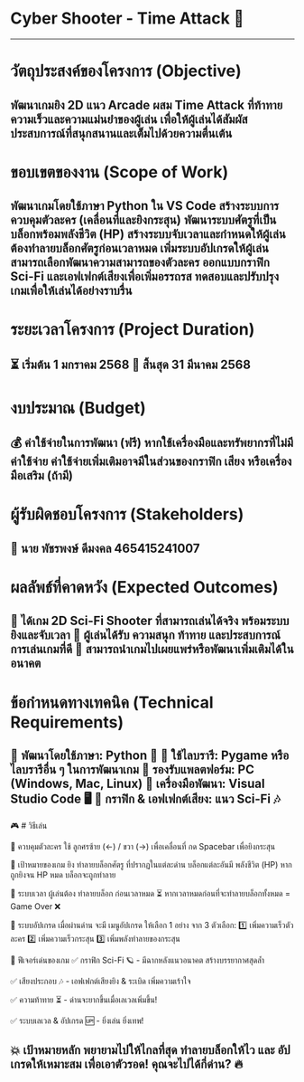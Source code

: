 # Cyber Shooter - Time Attack 🚀
 --- 

 
# วัตถุประสงค์ของโครงการ (Objective)

พัฒนาเกมยิง 2D แนว Arcade ผสม Time Attack ที่ท้าทายความเร็วและความแม่นยำของผู้เล่น เพื่อให้ผู้เล่นได้สัมผัสประสบการณ์ที่สนุกสนานและเต็มไปด้วยความตื่นเต้น
----


# ขอบเขตของงาน (Scope of Work)
พัฒนาเกมโดยใช้ภาษา Python ใน VS Code
สร้างระบบการควบคุมตัวละคร (เคลื่อนที่และยิงกระสุน)
พัฒนาระบบศัตรูที่เป็นบล็อกพร้อมพลังชีวิต (HP)
สร้างระบบจับเวลาและกำหนดให้ผู้เล่นต้องทำลายบล็อกศัตรูก่อนเวลาหมด
เพิ่มระบบอัปเกรดให้ผู้เล่นสามารถเลือกพัฒนาความสามารถของตัวละคร
ออกแบบกราฟิก Sci-Fi และเอฟเฟกต์เสียงเพื่อเพิ่มอรรถรส
ทดสอบและปรับปรุงเกมเพื่อให้เล่นได้อย่างราบรื่น
-----


# ระยะเวลาโครงการ (Project Duration)
⏳ เริ่มต้น 1 มกราคม 2568
🎯 สิ้นสุด 31 มีนาคม 2568
----


# งบประมาณ (Budget)
💰 ค่าใช้จ่ายในการพัฒนา (ฟรี) หากใช้เครื่องมือและทรัพยากรที่ไม่มีค่าใช้จ่าย
ค่าใช้จ่ายเพิ่มเติมอาจมีในส่วนของกราฟิก เสียง หรือเครื่องมือเสริม (ถ้ามี)
---


# ผู้รับผิดชอบโครงการ (Stakeholders)
👤 นาย พัชรพงษ์ ดีมงคล  465415241007
----



# ผลลัพธ์ที่คาดหวัง (Expected Outcomes)
🎯 ได้เกม 2D Sci-Fi Shooter ที่สามารถเล่นได้จริง พร้อมระบบยิงและจับเวลา
🎯 ผู้เล่นได้รับ ความสนุก ท้าทาย และประสบการณ์การเล่นเกมที่ดี
🎯 สามารถนำเกมไปเผยแพร่หรือพัฒนาเพิ่มเติมได้ในอนาคต
----


# ข้อกำหนดทางเทคนิค (Technical Requirements)
🔹 พัฒนาโดยใช้ภาษา: Python 🐍
🔹 ใช้ไลบรารี: Pygame หรือไลบรารีอื่น ๆ ในการพัฒนาเกม
🔹 รองรับแพลตฟอร์ม: PC (Windows, Mac, Linux)
🔹 เครื่องมือพัฒนา: Visual Studio Code 🖥️
🔹 กราฟิก & เอฟเฟกต์เสียง: แนว Sci-Fi 🎶
----


🎮  # วิธีเล่น

🔹 ควบคุมตัวละคร
ใช้ ลูกศรซ้าย (←) / ขวา (→) เพื่อเคลื่อนที่
กด Spacebar เพื่อยิงกระสุน


🔹 เป้าหมายของเกม
ยิง ทำลายบล็อกศัตรู ที่ปรากฏในแต่ละด่าน
บล็อกแต่ละอันมี พลังชีวิต (HP) หากถูกยิงจน HP หมด บล็อกจะถูกทำลาย


🔹 ระบบเวลา
ผู้เล่นต้อง ทำลายบล็อก ก่อนเวลาหมด ⏳
หากเวลาหมดก่อนที่จะทำลายบล็อกทั้งหมด = Game Over ❌


🔹 ระบบอัปเกรด
เมื่อผ่านด่าน จะมี เมนูอัปเกรด ให้เลือก 1 อย่าง จาก 3 ตัวเลือก:
1️⃣ เพิ่มความเร็วตัวละคร
2️⃣ เพิ่มความเร็วกระสุน
3️⃣ เพิ่มพลังทำลายของกระสุน


🚀 ฟีเจอร์เด่นของเกม
✅ กราฟิก Sci-Fi 🪐 - มีฉากหลังแนวอนาคต สร้างบรรยากาศสุดล้ำ

✅ เสียงประกอบ 🎶 - เอฟเฟกต์เสียงยิง & ระเบิด เพิ่มความเร้าใจ

✅ ความท้าทาย ⏳ - ด่านจะยากขึ้นเมื่อเลเวลเพิ่มขึ้น!

✅ ระบบเลเวล & อัปเกรด 🆙 - ยิ่งเล่น ยิ่งเทพ!



💥 เป้าหมายหลัก
พยายามไปให้ไกลที่สุด ทำลายบล็อกให้ไว และ อัปเกรดให้เหมาะสม เพื่อเอาตัวรอด! คุณจะไปได้กี่ด่าน? 🔥
---

